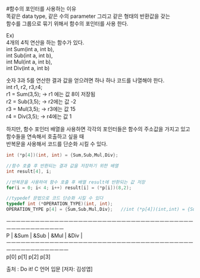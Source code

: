 #함수의 포인터를 사용하는 이유   
똑같은 data type, 같은 수의 parameter 그리고 같은 형태의 반환값을 갖는   
함수를 그룹으로 묶기 위해서 함수의 포인터를 사용 한다.   

Ex)   
4개의 4칙 연산을 하는 함수가 있다.   
int Sum(int a, int b),   
int Sub(int a, int b),   
int Mul(int a, int b),   
int Div(int a, int b)   

숫자 3과 5를 연산한 결과 값을 얻으려면 하나 하나 코드를 나열해야 한다.   
int r1, r2, r3,r4;   
r1 = Sum(3,5); -> r1 에는 값 8이 저장됨   
r2 = Sub(3,5); -> r2에는 값 -2   
r3 = Mul(3,5); -> r3에는 값 15   
r4 = Div(3,5); -> r4에는 값 1   

하지만, 함수 포인터 배열을 사용하면 각각의 포인터들은 함수의 주소값을 가지고 있고 함수들을 연속해서 호출하고 싶을 때   
반복문을 사용해서 코드를 단순화 시킬 수 있다.   
```C
int (*p[4])(int, int) = {Sum,Sub,Mul,Div};   
```

```C
//함수 호출 후 반환되는 결과 값을 저장하기 위한 배열
int result[4], i;   
```    
```C
//반복문을 사용하여 함수 호출 후 배열 result에 반환되는 값 저장
for(i = 0; i< 4; i++) result[i] = (*p[i])(8,2);   
```    

```C
//typedef 문법으로 코드 단순화 시킬 수 있다 
typedef int (*OPERATION_TYPE)(int, int);   
OPERATION_TYPE p[4] = {Sum,Sub,Mul,Div};   //int (*p[4])(int,int) = {Sum,Sub,Mul,Div};
```    
ㅡㅡㅡㅡㅡㅡㅡㅡㅡㅡㅡㅡㅡㅡㅡㅡㅡㅡㅡㅡㅡㅡㅡㅡㅡㅡㅡㅡㅡㅡㅡㅡㅡㅡㅡㅡㅡㅡㅡㅡㅡㅡㅡㅡㅡㅡㅡㅡㅡㅡㅡ   
P  |    &Sum      |     &Sub         |  &Mul       |    &Div      |   
ㅡㅡㅡㅡㅡㅡㅡㅡㅡㅡㅡㅡㅡㅡㅡㅡㅡㅡㅡㅡㅡㅡㅡㅡㅡㅡㅡㅡㅡㅡㅡㅡㅡㅡㅡㅡㅡㅡㅡㅡㅡㅡㅡㅡㅡㅡㅡㅡㅡㅡㅡㅡ   
        p[0]            p[1]                p[2]            p[3]   


출처 : Do it! C 언어 입문 [저자: 김성엽]   
